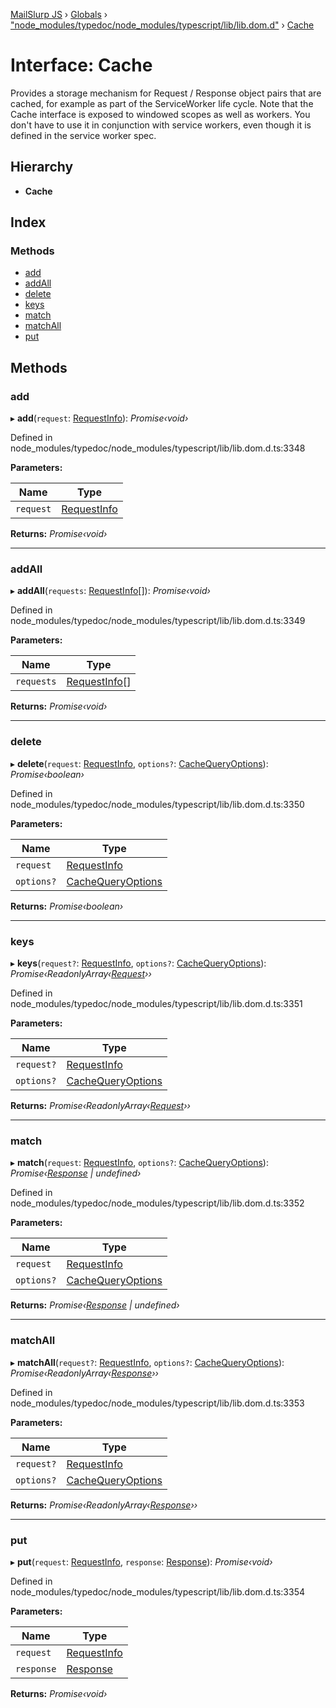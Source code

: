 [MailSlurp JS](../README.md) › [Globals](../globals.md) › ["node_modules/typedoc/node_modules/typescript/lib/lib.dom.d"](../modules/_node_modules_typedoc_node_modules_typescript_lib_lib_dom_d_.md) › [Cache](_node_modules_typedoc_node_modules_typescript_lib_lib_dom_d_.cache.md)

# Interface: Cache

Provides a storage mechanism for Request / Response object pairs that are cached, for example as part of the ServiceWorker life cycle. Note that the Cache interface is exposed to windowed scopes as well as workers. You don't have to use it in conjunction with service workers, even though it is defined in the service worker spec.

## Hierarchy

* **Cache**

## Index

### Methods

* [add](_node_modules_typedoc_node_modules_typescript_lib_lib_dom_d_.cache.md#add)
* [addAll](_node_modules_typedoc_node_modules_typescript_lib_lib_dom_d_.cache.md#addall)
* [delete](_node_modules_typedoc_node_modules_typescript_lib_lib_dom_d_.cache.md#delete)
* [keys](_node_modules_typedoc_node_modules_typescript_lib_lib_dom_d_.cache.md#keys)
* [match](_node_modules_typedoc_node_modules_typescript_lib_lib_dom_d_.cache.md#match)
* [matchAll](_node_modules_typedoc_node_modules_typescript_lib_lib_dom_d_.cache.md#matchall)
* [put](_node_modules_typedoc_node_modules_typescript_lib_lib_dom_d_.cache.md#put)

## Methods

###  add

▸ **add**(`request`: [RequestInfo](../modules/_node_modules_typedoc_node_modules_typescript_lib_lib_dom_d_.md#requestinfo)): *Promise‹void›*

Defined in node_modules/typedoc/node_modules/typescript/lib/lib.dom.d.ts:3348

**Parameters:**

Name | Type |
------ | ------ |
`request` | [RequestInfo](../modules/_node_modules_typedoc_node_modules_typescript_lib_lib_dom_d_.md#requestinfo) |

**Returns:** *Promise‹void›*

___

###  addAll

▸ **addAll**(`requests`: [RequestInfo](../modules/_node_modules_typedoc_node_modules_typescript_lib_lib_dom_d_.md#requestinfo)[]): *Promise‹void›*

Defined in node_modules/typedoc/node_modules/typescript/lib/lib.dom.d.ts:3349

**Parameters:**

Name | Type |
------ | ------ |
`requests` | [RequestInfo](../modules/_node_modules_typedoc_node_modules_typescript_lib_lib_dom_d_.md#requestinfo)[] |

**Returns:** *Promise‹void›*

___

###  delete

▸ **delete**(`request`: [RequestInfo](../modules/_node_modules_typedoc_node_modules_typescript_lib_lib_dom_d_.md#requestinfo), `options?`: [CacheQueryOptions](_node_modules_typedoc_node_modules_typescript_lib_lib_dom_d_.cachequeryoptions.md)): *Promise‹boolean›*

Defined in node_modules/typedoc/node_modules/typescript/lib/lib.dom.d.ts:3350

**Parameters:**

Name | Type |
------ | ------ |
`request` | [RequestInfo](../modules/_node_modules_typedoc_node_modules_typescript_lib_lib_dom_d_.md#requestinfo) |
`options?` | [CacheQueryOptions](_node_modules_typedoc_node_modules_typescript_lib_lib_dom_d_.cachequeryoptions.md) |

**Returns:** *Promise‹boolean›*

___

###  keys

▸ **keys**(`request?`: [RequestInfo](../modules/_node_modules_typedoc_node_modules_typescript_lib_lib_dom_d_.md#requestinfo), `options?`: [CacheQueryOptions](_node_modules_typedoc_node_modules_typescript_lib_lib_dom_d_.cachequeryoptions.md)): *Promise‹ReadonlyArray‹[Request](_node_modules_typedoc_node_modules_typescript_lib_lib_dom_d_.request.md)››*

Defined in node_modules/typedoc/node_modules/typescript/lib/lib.dom.d.ts:3351

**Parameters:**

Name | Type |
------ | ------ |
`request?` | [RequestInfo](../modules/_node_modules_typedoc_node_modules_typescript_lib_lib_dom_d_.md#requestinfo) |
`options?` | [CacheQueryOptions](_node_modules_typedoc_node_modules_typescript_lib_lib_dom_d_.cachequeryoptions.md) |

**Returns:** *Promise‹ReadonlyArray‹[Request](_node_modules_typedoc_node_modules_typescript_lib_lib_dom_d_.request.md)››*

___

###  match

▸ **match**(`request`: [RequestInfo](../modules/_node_modules_typedoc_node_modules_typescript_lib_lib_dom_d_.md#requestinfo), `options?`: [CacheQueryOptions](_node_modules_typedoc_node_modules_typescript_lib_lib_dom_d_.cachequeryoptions.md)): *Promise‹[Response](_node_modules_typedoc_node_modules_typescript_lib_lib_dom_d_.response.md) | undefined›*

Defined in node_modules/typedoc/node_modules/typescript/lib/lib.dom.d.ts:3352

**Parameters:**

Name | Type |
------ | ------ |
`request` | [RequestInfo](../modules/_node_modules_typedoc_node_modules_typescript_lib_lib_dom_d_.md#requestinfo) |
`options?` | [CacheQueryOptions](_node_modules_typedoc_node_modules_typescript_lib_lib_dom_d_.cachequeryoptions.md) |

**Returns:** *Promise‹[Response](_node_modules_typedoc_node_modules_typescript_lib_lib_dom_d_.response.md) | undefined›*

___

###  matchAll

▸ **matchAll**(`request?`: [RequestInfo](../modules/_node_modules_typedoc_node_modules_typescript_lib_lib_dom_d_.md#requestinfo), `options?`: [CacheQueryOptions](_node_modules_typedoc_node_modules_typescript_lib_lib_dom_d_.cachequeryoptions.md)): *Promise‹ReadonlyArray‹[Response](_node_modules_typedoc_node_modules_typescript_lib_lib_dom_d_.response.md)››*

Defined in node_modules/typedoc/node_modules/typescript/lib/lib.dom.d.ts:3353

**Parameters:**

Name | Type |
------ | ------ |
`request?` | [RequestInfo](../modules/_node_modules_typedoc_node_modules_typescript_lib_lib_dom_d_.md#requestinfo) |
`options?` | [CacheQueryOptions](_node_modules_typedoc_node_modules_typescript_lib_lib_dom_d_.cachequeryoptions.md) |

**Returns:** *Promise‹ReadonlyArray‹[Response](_node_modules_typedoc_node_modules_typescript_lib_lib_dom_d_.response.md)››*

___

###  put

▸ **put**(`request`: [RequestInfo](../modules/_node_modules_typedoc_node_modules_typescript_lib_lib_dom_d_.md#requestinfo), `response`: [Response](_node_modules_typedoc_node_modules_typescript_lib_lib_dom_d_.response.md)): *Promise‹void›*

Defined in node_modules/typedoc/node_modules/typescript/lib/lib.dom.d.ts:3354

**Parameters:**

Name | Type |
------ | ------ |
`request` | [RequestInfo](../modules/_node_modules_typedoc_node_modules_typescript_lib_lib_dom_d_.md#requestinfo) |
`response` | [Response](_node_modules_typedoc_node_modules_typescript_lib_lib_dom_d_.response.md) |

**Returns:** *Promise‹void›*
